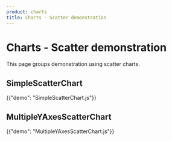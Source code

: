 ```yaml
---
product: charts
title: Charts - Scatter demonstration
---
```


# Charts - Scatter demonstration

<p class="description">This page groups demonstration using scatter charts.</p>

## SimpleScatterChart

{{"demo": "SimpleScatterChart.js"}}

## MultipleYAxesScatterChart

{{"demo": "MultipleYAxesScatterChart.js"}}
